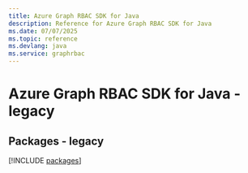 ```yaml
---
title: Azure Graph RBAC SDK for Java
description: Reference for Azure Graph RBAC SDK for Java
ms.date: 07/07/2025
ms.topic: reference
ms.devlang: java
ms.service: graphrbac
---
```

# Azure Graph RBAC SDK for Java - legacy
## Packages - legacy
[!INCLUDE [packages](graph-rbac-index.md)]